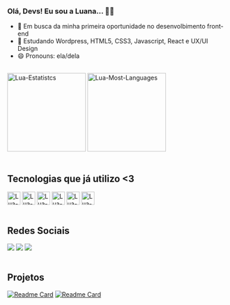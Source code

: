 ### Olá, Devs! Eu sou a Luana... 👋🏾

- 🔭 Em busca da minha primeira oportunidade no desenvolbimento front-end
- 🌱 Estudando Wordpress, HTML5, CSS3, Javascript, React e UX/UI Design
- 😄 Pronouns: ela/dela
  
<br>

<div>
  <img height="180em" alt="Lua-Estatistcs" src="https://github-readme-stats.vercel.app/api?username=Luasiq&show_icons=true&theme=radical" />
  <img height="180em" alt="Lua-Most-Languages" src="https://github-readme-stats.vercel.app/api/top-langs/?username=Luasiq&layout=compact&theme=radical" />
</div>

<br>

## Tecnologias que já utilizo <3
<div style="display: inline_block">
  <img align="center" alt="Lua-HTML" height="30" widht="40"   
    src="https://cdn.jsdelivr.net/gh/devicons/devicon/icons/html5/html5-original.svg">
  <img align="center" alt="Lua-CSS" height="30" widht="40" 
    src="https://cdn.jsdelivr.net/gh/devicons/devicon/icons/css3/css3-original.svg">
  <img align="center" alt="Lua-Javascript" height="30" widht="40" 
    src="https://cdn.jsdelivr.net/gh/devicons/devicon/icons/javascript/javascript-original.svg">
  <img align="center" alt="Lua-React" height="30" widht="40" 
    src="https://cdn.jsdelivr.net/gh/devicons/devicon/icons/react/react-original.svg">
   <img align="center" alt="Lua-Figma" height="30" widht="40" 
    src="https://cdn.jsdelivr.net/gh/devicons/devicon/icons/figma/figma-original.svg">
  <img align="center" alt="Lua-Figma" height="30" widht="40"
    src="https://cdn.jsdelivr.net/gh/devicons/devicon/icons/wordpress/wordpress-plain.svg">
</div>

<br>

## Redes Sociais
<div>
  <a href="mailto:luasiq47@gmail.com" target="blank"> <img src="https://img.shields.io/badge/Gmail-D14836?style=for-the-badge&logo=gmail&logoColor=white" target="blank"></a>
  <a href="https://www.linkedin.com/in/luana-siqueira-dev/" target="blank"> <img src="https://img.shields.io/badge/LinkedIn-0077B5?style=for-the-badge&logo=linkedin&logoColor=white" target="blank"></a>
  <a href="https://www.instagram.com/luasiq/" target="blank"> <img src="https://img.shields.io/badge/Instagram-E4405F?style=for-the-badge&logo=instagram&logoColor=white" target="blank"></a> 
</div>

<br>

## Projetos
[![Readme Card](https://github-readme-stats.vercel.app/api/pin/?username=Luasiq&repo=TikTok_Project&theme=radical)](https://github.com/Luasiq/TikTok_Project)
[![Readme Card](https://github-readme-stats.vercel.app/api/pin/?username=Luasiq&repo=DevLinks_Project&theme=radical)](https://github.com/Luasiq/DevLinks_Project)
